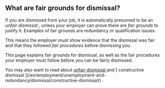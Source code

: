 ##  What are fair grounds for dismissal?

If you are dismissed from your job, it is automatically presumed to be an
_unfair dismissal_ , unless your employer can prove there are _fair grounds_
to justify it. Examples of fair grounds are redundancy or qualification
issues.

This means the employer must show evidence that the dismissal was fair and
that they followed _fair procedures_ before dismissing you.

This page explains fair grounds for dismissal, as well as the fair procedures
your employer must follow before you can be fairly dismissed.

You may also want to read about [ unfair dismissal
](/en/employment/unemployment-and-redundancy/dismissal/unfair-dismissal/) and
[ constructive dismissal ](/en/employment/unemployment-and-
redundancy/dismissal/constructive-dismissal/) .
